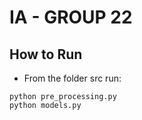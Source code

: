 # IA - GROUP 22

## How to Run

* From the folder src run:
```
python pre_processing.py
python models.py
```
